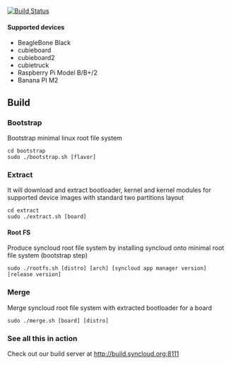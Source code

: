 [![Build Status](http://build.syncloud.org:8111/app/rest/builds/buildType:%28id:Image_DebianX64_Test%29/statusIcon)](http://build.syncloud.org:8111/viewType.html?buildTypeId=Image_DebianX64_Test)

#### Supported devices

- BeagleBone Black
- cubieboard
- cubieboard2
- cubietruck
- Raspberry Pi Model B/B+/2
- Banana PI M2

## Build

### Bootstrap

Bootstrap minimal linux root file system

````
cd bootstrap
sudo ./bootstrap.sh [flavor]
````

### Extract

It will download and extract bootloader, kernel and kernel modules for supported device images
with standard two partitions layout

````
cd extract
sudo ./extract.sh [board]
````

#### Root FS

Produce syncloud root file system by installing syncloud onto minimal root file system (bootstrap step)

```
sudo ./rootfs.sh [distro] [arch] [syncloud app manager version] [release version]
```

### Merge

Merge syncloud root file system with extracted bootloader for a board

````
sudo ./merge.sh [board] [distro]
````

### See all this in action

Check out our build server at http://build.syncloud.org:8111